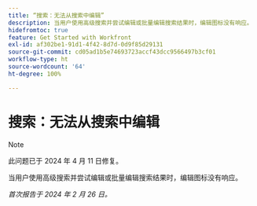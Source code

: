 ```yaml
---
title: “搜索：无法从搜索中编辑”
description: 当用户使用高级搜索并尝试编辑或批量编辑搜索结果时，编辑图标没有响应。
hidefromtoc: true
feature: Get Started with Workfront
exl-id: af302be1-91d1-4f42-8d7d-0d9f85d29131
source-git-commit: cd05ad1b5e74693723accf43dcc9566497b3cf01
workflow-type: ht
source-wordcount: '64'
ht-degree: 100%

---
```


# 搜索：无法从搜索中编辑

>[!NOTE]
>
>此问题已于 2024 年 4 月 11 日修复。

当用户使用高级搜索并尝试编辑或批量编辑搜索结果时，编辑图标没有响应。

_首次报告于 2024 年 2 月 26 日。_
